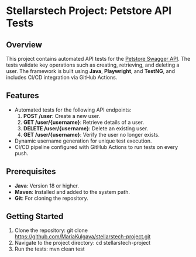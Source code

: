 # Stellarstech Project: Petstore API Tests

## Overview
This project contains automated API tests for the [Petstore Swagger API](https://petstore.swagger.io/v2). The tests validate key operations such as creating, retrieving, and deleting a user. The framework is built using **Java**, **Playwright**, and **TestNG**, and includes CI/CD integration via GitHub Actions.

## Features
- Automated tests for the following API endpoints:
    1. **POST /user**: Create a new user.
    2. **GET /user/{username}**: Retrieve details of a user.
    3. **DELETE /user/{username}**: Delete an existing user.
    4. **GET /user/{username}**: Verify the user no longer exists.
- Dynamic username generation for unique test execution.
- CI/CD pipeline configured with GitHub Actions to run tests on every push.

## Prerequisites
- **Java**: Version 18 or higher.
- **Maven**: Installed and added to the system path.
- **Git**: For cloning the repository.

## Getting Started

1. Clone the repository:
   git clone https://github.com/MariaKulgava/stellarstech-project.git
2. Navigate to the project directory:
   cd stellarstech-project
3. Run the tests:
   mvn clean test
